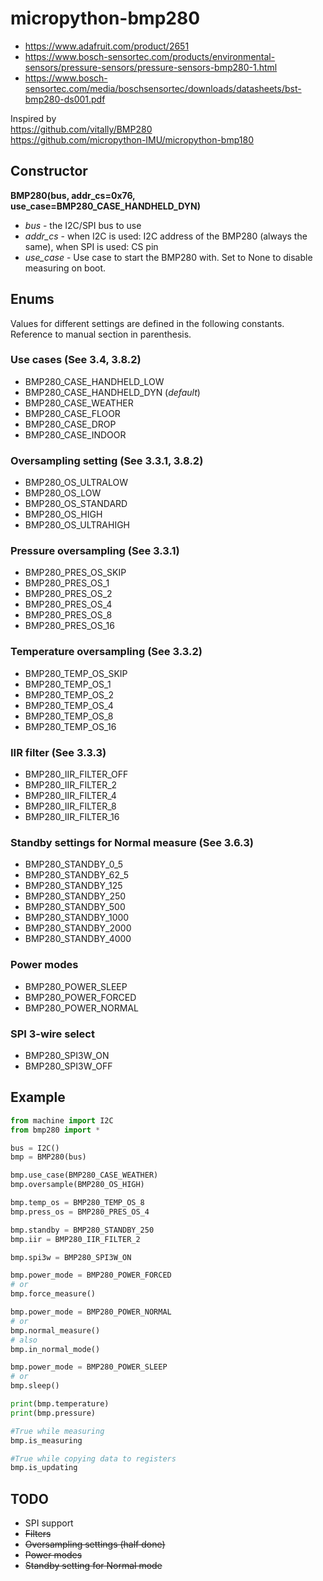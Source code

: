 # micropython-bmp280

 - https://www.adafruit.com/product/2651
 - https://www.bosch-sensortec.com/products/environmental-sensors/pressure-sensors/pressure-sensors-bmp280-1.html
 - https://www.bosch-sensortec.com/media/boschsensortec/downloads/datasheets/bst-bmp280-ds001.pdf

Inspired by  
https://github.com/vitally/BMP280  
https://github.com/micropython-IMU/micropython-bmp180

## Constructor
**BMP280(bus, addr_cs=0x76, use_case=BMP280_CASE_HANDHELD_DYN)**
* *bus* - the I2C/SPI bus to use
* *addr_cs* - when I2C is used: I2C address of the BMP280 (always the same), when SPI is used: CS pin
* *use_case* - Use case to start the BMP280 with. Set to None to disable measuring on boot.

## Enums
Values for different settings are defined in the following constants. Reference to manual section in parenthesis.
### Use cases (See 3.4, 3.8.2)
* BMP280_CASE_HANDHELD_LOW
* BMP280_CASE_HANDHELD_DYN (*default*)
* BMP280_CASE_WEATHER
* BMP280_CASE_FLOOR
* BMP280_CASE_DROP
* BMP280_CASE_INDOOR
### Oversampling setting (See 3.3.1, 3.8.2)
* BMP280_OS_ULTRALOW
* BMP280_OS_LOW
* BMP280_OS_STANDARD
* BMP280_OS_HIGH
* BMP280_OS_ULTRAHIGH
### Pressure oversampling (See 3.3.1)
* BMP280_PRES_OS_SKIP
* BMP280_PRES_OS_1
* BMP280_PRES_OS_2
* BMP280_PRES_OS_4
* BMP280_PRES_OS_8
* BMP280_PRES_OS_16
### Temperature oversampling (See 3.3.2)
* BMP280_TEMP_OS_SKIP
* BMP280_TEMP_OS_1
* BMP280_TEMP_OS_2
* BMP280_TEMP_OS_4
* BMP280_TEMP_OS_8
* BMP280_TEMP_OS_16
### IIR filter (See 3.3.3)
* BMP280_IIR_FILTER_OFF
* BMP280_IIR_FILTER_2
* BMP280_IIR_FILTER_4
* BMP280_IIR_FILTER_8
* BMP280_IIR_FILTER_16
### Standby settings for Normal measure (See 3.6.3)
* BMP280_STANDBY_0_5
* BMP280_STANDBY_62_5
* BMP280_STANDBY_125
* BMP280_STANDBY_250
* BMP280_STANDBY_500
* BMP280_STANDBY_1000
* BMP280_STANDBY_2000
* BMP280_STANDBY_4000
### Power modes
* BMP280_POWER_SLEEP
* BMP280_POWER_FORCED
* BMP280_POWER_NORMAL
### SPI 3-wire select
* BMP280_SPI3W_ON
* BMP280_SPI3W_OFF

## Example
```python
from machine import I2C
from bmp280 import *

bus = I2C()
bmp = BMP280(bus)

bmp.use_case(BMP280_CASE_WEATHER)
bmp.oversample(BMP280_OS_HIGH)

bmp.temp_os = BMP280_TEMP_OS_8
bmp.press_os = BMP280_PRES_OS_4

bmp.standby = BMP280_STANDBY_250
bmp.iir = BMP280_IIR_FILTER_2

bmp.spi3w = BMP280_SPI3W_ON

bmp.power_mode = BMP280_POWER_FORCED
# or 
bmp.force_measure()

bmp.power_mode = BMP280_POWER_NORMAL
# or 
bmp.normal_measure()
# also
bmp.in_normal_mode()

bmp.power_mode = BMP280_POWER_SLEEP
# or 
bmp.sleep()

print(bmp.temperature)
print(bmp.pressure)

#True while measuring
bmp.is_measuring

#True while copying data to registers
bmp.is_updating

```

## TODO
* SPI support
* ~~Filters~~
* ~~Oversampling settings (half done)~~
* ~~Power modes~~
* ~~Standby setting for Normal mode~~
